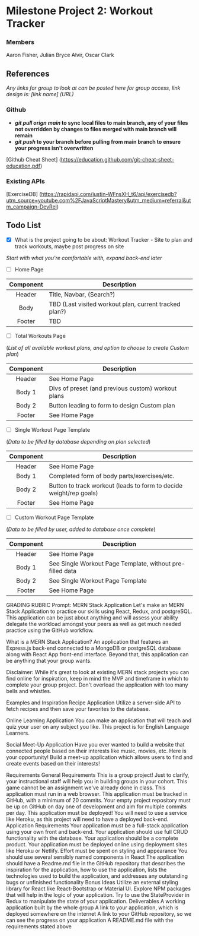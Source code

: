 # Milestone Project 2: Workout Tracker

### Members
Aaron Fisher, Julian Bryce Alvir, Oscar Clark

## References
*Any links for group to look at can be posted here for group access, link design is: [link name] (URL)*

### Github

- ***git pull orign main* to sync local files to main branch, any of your files not overridden by changes to files merged with main branch will remain**
- ***git push* to your branch before pulling from main branch to ensure your progress isn't overwritten**

[Github Cheat Sheet] (https://education.github.com/git-cheat-sheet-education.pdf)

### Existing APIs

[ExerciseDB] (https://rapidapi.com/justin-WFnsXH_t6/api/exercisedb?utm_source=youtube.com%2FJavaScriptMastery&utm_medium=referral&utm_campaign-DevRel)

## Todo List
- [x] What is the project going to be about: Workout Tracker - Site to plan and track workouts, maybe post progress on site

*Start with what you're comfortable with, expand back-end later*

- [ ] Home Page

| Component | Description |
| :---: | --- |
| Header | Title, Navbar, (Search?) |
| Body | TBD (Last visited workout plan, current tracked plan?) |
| Footer | TBD |

- [ ] Total Workouts Page

(*List of all available workout plans, and option to choose to create Custom plan*)

| Component | Description |
| :---: | --- |
| Header | See Home Page |
| Body 1 | Divs of preset (and previous custom) workout plans |
| Body 2 | Button leading to form to design Custom plan |
| Footer | See Home Page |

- [ ] Single Workout Page Template

(*Data to be filled by database depending on plan selected*)

| Component | Description |
| :---: | --- |
| Header | See Home Page |
| Body 1 | Completed form of body parts/exercises/etc. |
| Body 2 | Button to track workout (leads to form to decide weight/rep goals) |
| Footer | See Home Page |

- [ ] Custom Workout Page Template

(*Data to be filled by user, added to database once complete*)

| Component | Description |
| :---: | --- |
| Header | See Home Page |
| Body 1 | See Single Workout Page Template, without pre-filled data |
| Body 2 | See Single Workout Page Template |
| Footer | See Home Page |




GRADING RUBRIC
Prompt: MERN Stack Application
Let's make an MERN Stack Application to practice our skills using React, Redux, and postgreSQL. This application can be just about anything and will assess your ability delegate the workload amongst your peers as well as get much needed practice using the GitHub workflow.

What is a MERN Stack Application?
An application that features an Express.js back-end connected to a MongoDB or postgreSQL database along with React App front-end interface. Beyond that, this application can be anything that your group wants.

Disclaimer: While it's great to look at existing MERN stack projects you can find online for inspiration, keep in mind the MVP and timeframe in which to complete your group project. Don't overload the application with too many bells and whistles.

Examples and Inspiration
Recipe Application
Utilize a server-side API to fetch recipes and then save your favorites to the database.

Online Learning Application
You can make an application that will teach and quiz your user on any subject you like. This project is for English Language Learners.

Social Meet-Up Application
Have you ever wanted to build a website that connected people based on their interests like music, movies, etc. Here is your opportunity! Build a meet-up application which allows users to find and create events based on their interests!

Requirements
General Requirements
This is a group project!
Just to clarify, your instructional staff will help you in building groups in your cohort.
This game cannot be an assignment we've already done in class.
This application must run in a web browser.
This application must be tracked in GitHub, with a minimum of 20 commits.
Your empty project repository must be up on GitHub on day one of development and aim for multiple commits per day.
This application must be deployed! You will need to use a service like Heroku, as this project will need to have a deployed back-end.
Application Requirements
Your application must be a full-stack application using your own front and back-end.
Your application should use full CRUD functionality with the database.
Your application should be a complete product.
Your application must be deployed online using deployment sites like Heroku or Netlify.
Effort must be spent on styling and appearance
You should use several sensibly named components in React
The application should have a Readme.md file in the GitHub repository that describes the inspiration for the application, how to use the application, lists the technologies used to build the application, and addresses any outstanding bugs or unfinished functionality
Bonus Ideas
Utilize an external styling library for React like React-Bootstrap or Material UI.
Explore NPM packages that will help in the logic of your application.
Try to use the StateProvider in Redux to manipulate the state of your application.
Deliverables
A working application built by the whole group
A link to your application, which is deployed somewhere on the internet
A link to your GitHub repository, so we can see the progress on your application
A README.md file with the requirements stated above


